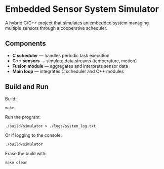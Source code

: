 # Embedded Sensor System Simulator

A hybrid C/C++ project that simulates an embedded system managing multiple sensors through a cooperative scheduler.

## Components
- **C scheduler** — handles periodic task execution
- **C++ sensors** — simulate data streams (temperature, motion)
- **Fusion module** — aggregates and interprets sensor data
- **Main loop** — integrates C scheduler and C++ modules

## Build and Run

Build:
```
make
```

Run the program:
```
./build/simulator > ./logs/system_log.txt
```

Or if logging to the console:
```
./build/simulator
```

Erase the build with:
```
make clean
```
